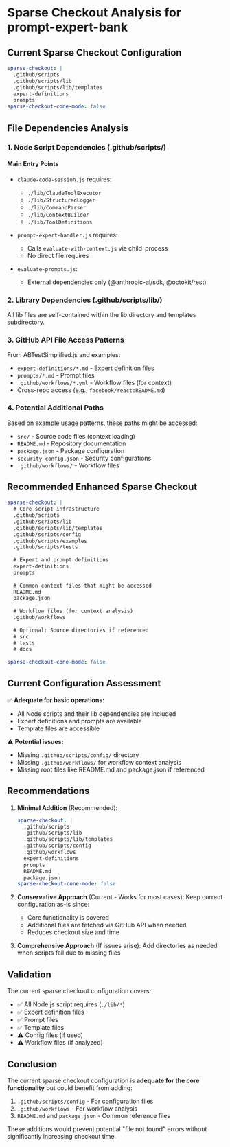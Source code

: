 # Sparse Checkout Analysis for prompt-expert-bank

## Current Sparse Checkout Configuration

```yaml
sparse-checkout: |
  .github/scripts
  .github/scripts/lib
  .github/scripts/lib/templates
  expert-definitions
  prompts
sparse-checkout-cone-mode: false
```

## File Dependencies Analysis

### 1. Node Script Dependencies (.github/scripts/)

#### Main Entry Points
- `claude-code-session.js` requires:
  - `./lib/ClaudeToolExecutor`
  - `./lib/StructuredLogger`
  - `./lib/CommandParser`
  - `./lib/ContextBuilder`
  - `./lib/ToolDefinitions`

- `prompt-expert-handler.js` requires:
  - Calls `evaluate-with-context.js` via child_process
  - No direct file requires

- `evaluate-prompts.js`:
  - External dependencies only (@anthropic-ai/sdk, @octokit/rest)

### 2. Library Dependencies (.github/scripts/lib/)

All lib files are self-contained within the lib directory and templates subdirectory.

### 3. GitHub API File Access Patterns

From ABTestSimplified.js and examples:
- `expert-definitions/*.md` - Expert definition files
- `prompts/*.md` - Prompt files  
- `.github/workflows/*.yml` - Workflow files (for context)
- Cross-repo access (e.g., `facebook/react:README.md`)

### 4. Potential Additional Paths

Based on example usage patterns, these paths might be accessed:
- `src/` - Source code files (context loading)
- `README.md` - Repository documentation
- `package.json` - Package configuration
- `security-config.json` - Security configurations
- `.github/workflows/` - Workflow files

## Recommended Enhanced Sparse Checkout

```yaml
sparse-checkout: |
  # Core script infrastructure
  .github/scripts
  .github/scripts/lib
  .github/scripts/lib/templates
  .github/scripts/config
  .github/scripts/examples
  .github/scripts/tests
  
  # Expert and prompt definitions
  expert-definitions
  prompts
  
  # Common context files that might be accessed
  README.md
  package.json
  
  # Workflow files (for context analysis)
  .github/workflows
  
  # Optional: Source directories if referenced
  # src
  # tests
  # docs
  
sparse-checkout-cone-mode: false
```

## Current Configuration Assessment

✅ **Adequate for basic operations:**
- All Node scripts and their lib dependencies are included
- Expert definitions and prompts are available
- Template files are accessible

⚠️ **Potential issues:**
- Missing `.github/scripts/config/` directory
- Missing `.github/workflows/` for workflow context analysis
- Missing root files like README.md and package.json if referenced

## Recommendations

1. **Minimal Addition** (Recommended):
   ```yaml
   sparse-checkout: |
     .github/scripts
     .github/scripts/lib
     .github/scripts/lib/templates
     .github/scripts/config
     .github/workflows
     expert-definitions
     prompts
     README.md
     package.json
   sparse-checkout-cone-mode: false
   ```

2. **Conservative Approach** (Current - Works for most cases):
   Keep current configuration as-is since:
   - Core functionality is covered
   - Additional files are fetched via GitHub API when needed
   - Reduces checkout size and time

3. **Comprehensive Approach** (If issues arise):
   Add directories as needed when scripts fail due to missing files

## Validation

The current sparse checkout configuration covers:
- ✅ All Node.js script requires (`./lib/*`)
- ✅ Expert definition files
- ✅ Prompt files
- ✅ Template files
- ⚠️ Config files (if used)
- ⚠️ Workflow files (if analyzed)

## Conclusion

The current sparse checkout configuration is **adequate for the core functionality** but could benefit from adding:
1. `.github/scripts/config` - For configuration files
2. `.github/workflows` - For workflow analysis
3. `README.md` and `package.json` - Common reference files

These additions would prevent potential "file not found" errors without significantly increasing checkout time.